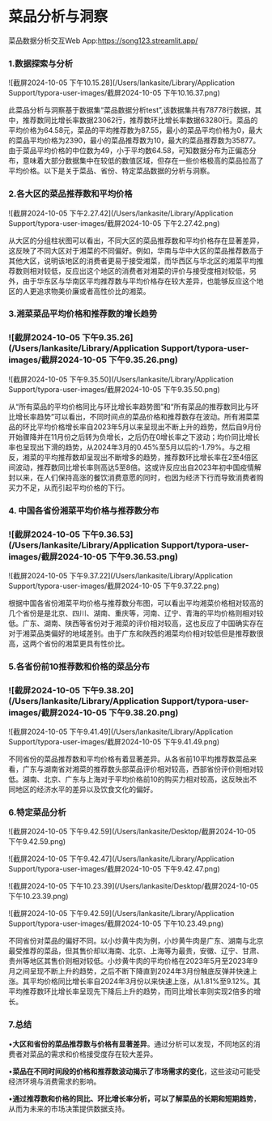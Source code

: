 

# 			菜品分析与洞察

菜品数据分析交互Web App:https://song123.streamlit.app/

### 1.数据探索与分析

![截屏2024-10-05 下午10.15.28](/Users/lankasite/Library/Application Support/typora-user-images/截屏2024-10-05 下午10.16.37.png)

​	此菜品分析与洞察基于数据集“菜品数据分析test”,该数据集共有78778行数据，其中，推荐数同比增长率数据23062行，推荐数环比增长率数据63280行。菜品的平均价格为64.58元，菜品的平均推荐数为87.55，最小的菜品平均价格为0，最大的菜品平均价格为2390，最小的菜品推荐数为10，最大的菜品推荐数为35877。由于菜品平均价格的中位数为49，小于平均数64.58，可知数据分布为正偏态分布，意味着大部分数据集中在较低的数值区域，但存在一些价格极高的菜品拉高了平均价格。以下是关于菜品、省份、特定菜品数据的分析与洞察。

### 2.各大区的菜品推荐数和平均价格

![截屏2024-10-05 下午2.27.42](/Users/lankasite/Library/Application Support/typora-user-images/截屏2024-10-05 下午2.27.42.png)  

​	从大区的分组柱状图可以看出，不同大区的菜品推荐数和平均价格存在显著差异，这反映了不同大区对于湘菜的不同偏好。例如，华南与华中大区的菜品推荐数高于其他大区，说明该地区的消费者更易于接受湘菜，而华西区与华北区的湘菜平均推荐数则相对较低，反应出这个地区的消费者对湘菜的评价与接受度相对较低，另外，由于华东区与华南区平均推荐数与平均价格存在较大差异，也能够反应这个地区的人更追求物美价廉或者高性价比的湘菜。

### 3.**湘菜菜品平均价格和推荐数的增长趋势**

### ![截屏2024-10-05 下午9.35.26](/Users/lankasite/Library/Application Support/typora-user-images/截屏2024-10-05 下午9.35.26.png)

![截屏2024-10-05 下午9.35.50](/Users/lankasite/Library/Application Support/typora-user-images/截屏2024-10-05 下午9.35.50.png)	

​	从“所有菜品的平均价格同比与环比增长率趋势图”和“所有菜品的推荐数同比与环比增长率趋势”可以看出，不同时间点的菜品价格和推荐数存在波动。所有湘菜菜品的环比平均价格增长率自2023年5月以来呈现出不断上升的趋势，然后自9月份开始骤降并在11月份之后转为负增长，之后仍在0增长率之下波动；均价同比增长率也呈现出下滑的趋势，从2024年3月的0.45%至5月以后的-1.79%。与之相反，湘菜的平均推荐数却呈现出不断增多的趋势，推荐数环比增长率在2至4倍区间波动，推荐数同比增长率则高达5至8倍。这或许反应出自2023年初中国疫情解封以来，在人们保持高涨的餐饮消费意愿的同时，也因为经济下行而导致消费者购买力不足，从而引起平均价格的下行。

### 4. **中国各省份湘菜平均价格与推荐数分布**

### ![截屏2024-10-05 下午9.36.53](/Users/lankasite/Library/Application Support/typora-user-images/截屏2024-10-05 下午9.36.53.png)

![截屏2024-10-05 下午9.37.22](/Users/lankasite/Library/Application Support/typora-user-images/截屏2024-10-05 下午9.37.22.png)

​	根据中国各省份湘菜平均价格与推荐数分布图，可以看出平均湘菜价格相对较高的几个省份是是北京、四川、湖南、重庆等，河南、辽宁、青海的平均价格则相对较低。广东、湖南、陕西等省份对于湘菜的评价相对较高，这也反应了中国确实存在对于湘菜品类偏好的地域差别。由于广东和陕西的湘菜均价相对较低但是推荐数很高，这两个省份的湘菜更具有性价比。

### 5.**各省份前10推荐数和价格的菜品分布**

### ![截屏2024-10-05 下午9.38.20](/Users/lankasite/Library/Application Support/typora-user-images/截屏2024-10-05 下午9.38.20.png)

![截屏2024-10-05 下午9.41.49](/Users/lankasite/Library/Application Support/typora-user-images/截屏2024-10-05 下午9.41.49.png)

​	不同省份的菜品推荐数和平均价格有着显著差异。从各省前10平均推荐数菜品来看，广东与湖南省对湘菜的推荐数头部菜品评价相对较高，西部省份评价则相对较低。湖南、北京、广东与上海对于平均价格前10的购买力相对较高，这反映出不同地区的经济水平的差异以及饮食文化的偏好。

### 6.**特定菜品分析**

![截屏2024-10-05 下午9.42.59](/Users/lankasite/Desktop/截屏2024-10-05 下午9.42.59.png)

![截屏2024-10-05 下午9.42.47](/Users/lankasite/Library/Application Support/typora-user-images/截屏2024-10-05 下午9.42.47.png)

![截屏2024-10-05 下午10.23.39](/Users/lankasite/Desktop/截屏2024-10-05 下午10.23.39.png)

![截屏2024-10-05 下午9.42.59](/Users/lankasite/Library/Application Support/typora-user-images/截屏2024-10-05 下午10.23.49.png)

​	不同省份对菜品的偏好不同。以小炒黄牛肉为例，小炒黄牛肉是广东、湖南与北京最受推荐的菜品，但其售价却以海南、北京、上海等为最贵，安徽、辽宁、甘肃、贵州等地区其售价则相对较低。小炒黄牛肉的平均价格在2023年5月至2023年9月之间呈现不断上升的趋势，之后不断下降直到2024年3月份触底反弹并快速上涨。其平均价格同比增长率自2024年3月份以来快速上涨，从1.81%至9.12%。其平均推荐数环比增长率呈现先下降后上升的趋势，而同比增长率则实现2倍多的增长。

### 7.**总结**

​	•**大区和省份的菜品推荐数与价格有显著差异**。通过分析可以发现，不同地区的消费者对菜品的需求和价格接受度存在较大差异。

​	•**菜品在不同时间段的价格和推荐数波动揭示了市场需求的变化**，这些波动可能受经济环境与消费需求的影响。

​	•**通过推荐数和价格的同比、环比增长率分析，可以了解菜品的长期和短期趋势**，从而为未来的市场决策提供数据支持。